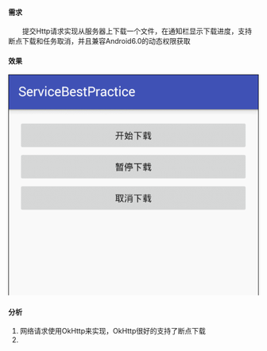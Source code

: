 #### 需求
　　提交Http请求实现从服务器上下载一个文件，在通知栏显示下载进度，支持断点下载和任务取消，并且兼容Android6.0的动态权限获取
  
#### 效果
![enter description here][1]
  
#### 分析

 1. 网络请求使用OkHttp来实现，OkHttp很好的支持了断点下载
 2. 















  [1]: ./images/download.gif "download"